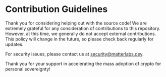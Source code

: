 # Contribution Guidelines

Thank you for considering helping out with the source code! We are extremely grateful for any consideration of
contributions to this repository. However, at this time, we generally do not accept external contributions. This policy
will change in the future, so please check back regularly for updates.

For security issues, please contact us at [security@matterlabs.dev](mailto:security@matterlabs.dev).

Thank you for your support in accelerating the mass adoption of crypto for personal sovereignty!